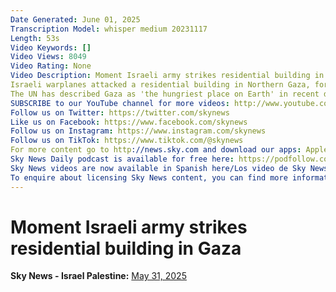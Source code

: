 ```yaml
---
Date Generated: June 01, 2025
Transcription Model: whisper medium 20231117
Length: 53s
Video Keywords: []
Video Views: 8049
Video Rating: None
Video Description: Moment Israeli army strikes residential building in Gaza.
Israeli warplanes attacked a residential building in Northern Gaza, forcing the displacement of local people. 
The UN has described Gaza as 'the hungriest place on Earth' in recent days.
SUBSCRIBE to our YouTube channel for more videos: http://www.youtube.com/skynews 
Follow us on Twitter: https://twitter.com/skynews 
Like us on Facebook: https://www.facebook.com/skynews 
Follow us on Instagram: https://www.instagram.com/skynews 
Follow us on TikTok: https://www.tiktok.com/@skynews 
For more content go to http://news.sky.com and download our apps: Apple https://itunes.apple.com/gb/app/sky-news/id316391924?mt=8 Android https://play.google.com/store/apps/details?id=com.bskyb.skynews.android&hl=en_GB 
Sky News Daily podcast is available for free here: https://podfollow.com/skynewsdaily/ 
Sky News videos are now available in Spanish here/Los video de Sky News están disponibles en español aquí: https://www.youtube.com/channel/UCzG5BnqHO8oNlrPDW9CYJog 
To enquire about licensing Sky News content, you can find more information here: https://news.sky.com/info/library-sales
---
```


# Moment Israeli army strikes residential building in Gaza
**Sky News - Israel Palestine:** [May 31, 2025](https://www.youtube.com/watch?v=7oDHOgB_AlI)
